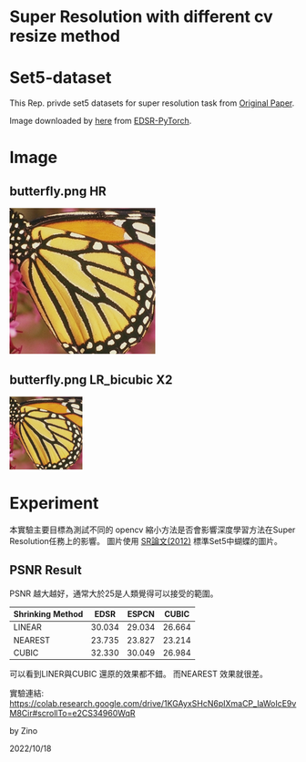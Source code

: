 Super Resolution with different cv resize method
============================================
# Set5-dataset
This Rep. privde set5 datasets for super resolution task from [Original Paper](http://people.rennes.inria.fr/Aline.Roumy/results/SR_BMVC12.html).

Image downloaded by [here](https://cv.snu.ac.kr/research/EDSR/benchmark.tar) from [EDSR-PyTorch](https://github.com/sanghyun-son/EDSR-PyTorch).

# Image
## butterfly.png HR
![butterfly HR](https://raw.githubusercontent.com/linzino7/Set5-dataset/main/Set5/HR/butterfly.png)

## butterfly.png LR_bicubic X2
![butterfly LR](https://github.com/linzino7/Set5-dataset/blob/main/Set5/LR_bicubic/X2/butterflyx2.png)


# Experiment
本實驗主要目標為測試不同的 opencv 縮小方法是否會影響深度學習方法在Super Resolution任務上的影響。
圖片使用 [SR論文(2012)](http://people.rennes.inria.fr/Aline.Roumy/results/SR_BMVC12.html) 標準Set5中蝴蝶的圖片。

## PSNR Result 

PSNR 越大越好，通常大於25是人類覺得可以接受的範圍。

| Shrinking Method | EDSR | ESPCN | CUBIC |
|-------|------|-------|-------|
| LINEAR | 30.034 | 29.034 | 26.664 |
| NEAREST| 23.735 | 23.827 | 23.214 |
| CUBIC | 32.330 | 30.049 | 26.984 |

可以看到LINER與CUBIC 還原的效果都不錯。
而NEAREST 效果就很差。

實驗連結: https://colab.research.google.com/drive/1KGAyxSHcN6pIXmaCP_laWoIcE9vM8Cir#scrollTo=e2CS34960WqR

by Zino

2022/10/18 
